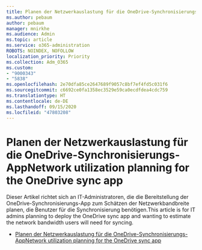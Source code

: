 ```yaml
---
title: Planen der Netzwerkauslastung für die OneDrive-Synchronisierungs-App
ms.author: pebaum
author: pebaum
manager: mnirkhe
ms.audience: Admin
ms.topic: article
ms.service: o365-administration
ROBOTS: NOINDEX, NOFOLLOW
localization_priority: Priority
ms.collection: Adm_O365
ms.custom:
- "9000343"
- "5838"
ms.openlocfilehash: 2e70dfa85ce2647689f9057c8bf7ef4fd5c031f6
ms.sourcegitcommit: c6692ce0fa1358ec3529e59ca0ecdfdea4cdc759
ms.translationtype: HT
ms.contentlocale: de-DE
ms.lasthandoff: 09/15/2020
ms.locfileid: "47803208"
---
```

# <a name="network-utilization-planning-for-the-onedrive-sync-app"></a><span data-ttu-id="1e723-102">Planen der Netzwerkauslastung für die OneDrive-Synchronisierungs-App</span><span class="sxs-lookup"><span data-stu-id="1e723-102">Network utilization planning for the OneDrive sync app</span></span>

<span data-ttu-id="1e723-103">Dieser Artikel richtet sich an IT-Administratoren, die die Bereitstellung der OneDrive-Synchronisierungs-App zum Schätzen der Netzwerkbandbreite planen, die Benutzer für die Synchronisierung benötigen.</span><span class="sxs-lookup"><span data-stu-id="1e723-103">This article is for IT admins planning to deploy the OneDrive sync app and wanting to estimate the network bandwidth users will need for syncing.</span></span>  

- [<span data-ttu-id="1e723-104">Planen der Netzwerkauslastung für die OneDrive-Synchronisierungs-App</span><span class="sxs-lookup"><span data-stu-id="1e723-104">Network utilization planning for the OneDrive sync app</span></span>](https://docs.microsoft.com/onedrive/network-utilization-planning)